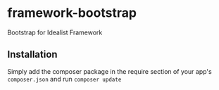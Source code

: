 framework-bootstrap
===================

Bootstrap for Idealist Framework

## Installation

Simply add the composer package in the require section of your app's `composer.json` and run `composer update`